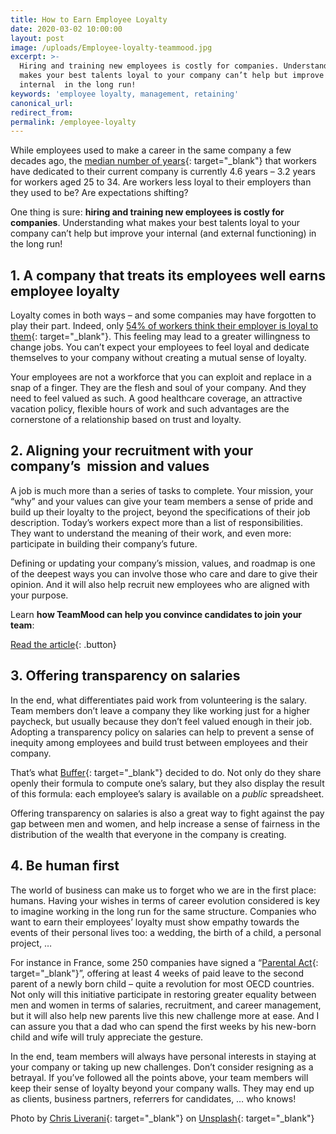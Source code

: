 ```yaml
---
title: How to Earn Employee Loyalty
date: 2020-03-02 10:00:00
layout: post
image: /uploads/Employee-loyalty-teammood.jpg
excerpt: >-
  Hiring and training new employees is costly for companies. Understanding what
  makes your best talents loyal to your company can’t help but improve your
  internal  in the long run!
keywords: 'employee loyalty, management, retaining'
canonical_url:
redirect_from:
permalink: /employee-loyalty
---
```


While employees used to make a career in the same company a few decades ago, the [median number of years](https://www.bls.gov/news.release/tenure.nr0.htm){: target="_blank"} that workers have dedicated to their current company is currently 4.6 years – 3.2 years for workers aged 25 to 34. Are workers less loyal to their employers than they used to be? Are expectations shifting?&nbsp;

One thing is sure: **hiring and training new employees is costly for companies**. Understanding what makes your best talents loyal to your company can’t help but improve your internal (and external functioning) in the long run\!

## **1\. A company that treats its employees well earns employee loyalty**

Loyalty comes in both ways – and some companies may have forgotten to play their part. Indeed, only [54% of workers think their employer is loyal to them](http://press.careerbuilder.com/2017-12-07-Nearly-Three-in-Four-Employers-Affected-by-a-Bad-Hire-According-to-a-Recent-CareerBuilder-Survey){: target="_blank"}. This feeling may lead to a greater willingness to change jobs. You can’t expect your employees to feel loyal and dedicate themselves to your company without creating a mutual sense of loyalty.&nbsp;

Your employees are not a workforce that you can exploit and replace in a snap of a finger. They are the flesh and soul of your company. And they need to feel valued as such. A good healthcare coverage, an attractive vacation policy, flexible hours of work and such advantages are the cornerstone of a relationship based on trust and loyalty.

## **2\. Aligning your recruitment with your company’s&nbsp; mission and values&nbsp;**

A job is much more than a series of tasks to complete. Your mission, your “why” and your values can give your team members a sense of pride and build up their loyalty to the project, beyond the specifications of their job description. Today’s workers expect more than a list of responsibilities. They want to understand the meaning of their work, and even more: participate in building their company’s future.&nbsp;

Defining or updating your company’s mission, values, and roadmap is one of the deepest ways you can involve those who care and dare to give their opinion. And it will also help recruit new employees who are aligned with your purpose.

Learn **how TeamMood can help you convince candidates to join your team**\:

[Read the article](https://blog.teammood.com/2019/04/16/convincing-candidates-to-join-your-team.html){: .button}

## **3\. Offering transparency on salaries**

In the end, what differentiates paid work from volunteering is the salary. Team members don’t leave a company they like working just for a higher paycheck, but usually because they don’t feel valued enough in their job. Adopting a transparency policy on salaries can help to prevent a sense of inequity among employees and build trust between employees and their company.&nbsp;

That’s what [Buffer](https://open.buffer.com/introducing-open-salaries-at-buffer-including-our-transparent-formula-and-all-individual-salaries/){: target="_blank"} decided to do. Not only do they share openly their formula to compute one’s salary, but they also display the result of this formula: each employee’s salary is available on a *public* spreadsheet.

Offering transparency on salaries is also a great way to fight against the pay gap between men and women, and help increase a sense of fairness in the distribution of the wealth that everyone in the company is creating.&nbsp;

## **4\. Be human first**

The world of business can make us to forget who we are in the first place: humans. Having your wishes in terms of career evolution considered is key to imagine working in the long run for the same structure. Companies who want to earn their employees’ loyalty must show empathy towards the events of their personal lives too: a wedding, the birth of a child, a personal project, …&nbsp;

For instance in France, some 250 companies have signed a “[Parental Act](https://www.parentalact.com/fr){: target="_blank"}”, offering at least 4 weeks of paid leave to the second parent of a newly born child – quite a revolution for most OECD countries. Not only will this initiative participate in restoring greater equality between men and women in terms of salaries, recruitment, and career management, but it will also help new parents live this new challenge more at ease. And I can assure you that a dad who can spend the first weeks by his new-born child and wife will truly appreciate the gesture.

In the end, team members will always have personal interests in staying at your company or taking up new challenges. Don’t consider resigning as a betrayal. If you’ve followed all the points above, your team members will keep their sense of loyalty beyond your company walls. They may end up as clients, business partners, referrers for candidates, … who knows\!

Photo by&nbsp;[Chris Liverani](https://unsplash.com/@chrisliverani?utm_source=unsplash&amp;utm_medium=referral&amp;utm_content=creditCopyText){: target="_blank"}&nbsp;on&nbsp;[Unsplash](https://unsplash.com/?utm_source=unsplash&amp;utm_medium=referral&amp;utm_content=creditCopyText){: target="_blank"}